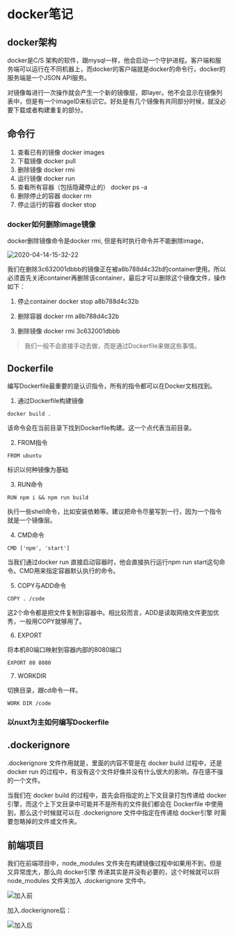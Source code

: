 # docker笔记

## docker架构

docker是C/S 架构的软件，跟mysql一样，他会启动一个守护进程。客户端和服务端可以运行在不同机器上，而docker的客户端就是docker的命令行，docker的服务端是一个JSON API服务。

对镜像每进行一次操作就会产生一个新的镜像层，即layer。他不会显示在镜像列表中，但是有一个imageID来标识它。好处是有几个镜像有共同部分时候，就没必要下载或者构建重复的部分。

## 命令行

1. 查看已有的镜像 docker images
2. 下载镜像 docker pull
3. 删除镜像 docker rmi
4. 运行镜像 docker run
5. 查看所有容器（包括隐藏停止的） docker ps -a
6. 删除停止的容器 docker rm
7. 停止运行的容器 docker stop

### docker如何删除image镜像

docker删除镜像命令是docker rmi, 但是有时执行命令并不能删除image，

![2020-04-14-15-32-22](http://qn.cawsct.com/2020-04-14-15-32-22.png)

我们在删除3c632001dbbb的镜像正在被a8b788d4c32b的container使用。所以必须首先关闭container再删除该container，最后才可以删除这个镜像文件，操作如下：

1. 停止container
docker stop a8b788d4c32b

2. 删除容器
docker rm a8b788d4c32b

3. 删除镜像
docker rmi 3c632001dbbb


> 我们一般不会直接手动去做，而是通过Dockerfile来做这些事情。

## Dockerfile

编写Dockerfile最重要的是认识指令，所有的指令都可以在Docker文档找到。

1. 通过Dockerfile构建镜像

```
docker build .
```
该命令会在当前目录下找到Dockerfile构建。这一个点代表当前目录。

2. FROM指令

```
FROM ubuntu
```
标识以何种镜像为基础

3. RUN命令

```
RUN npm i && npm run build
```

执行一些shell命令，比如安装依赖等。建议把命令尽量写到一行，因为一个指令就是一个镜像层。

4. CMD命令

```
CMD ['npm', 'start']
```

当我们通过docker run 直接启动容器时，他会直接执行运行npm run start这句命令。CMD用来指定容器默认执行的命令。

5. COPY与ADD命令

```
COPY . /code
```
这2个命令都是把文件复制到容器中。相比较而言，ADD是读取网络文件更加优秀，一般用COPY就够用了。

6. EXPORT

将本机80端口映射到容器内部的8080端口
```
EXPORT 80 8080
```

7. WORKDIR

切换目录，跟cd命令一样。

```
WORK DIR /code
```

### 以nuxt为主如何编写Dockerfile



## .dockerignore

.dockerignore 文件作用就是，里面的内容不管是在 docker build 过程中，还是 docker run 的过程中，有没有这个文件好像并没有什么很大的影响，存在感不强的一个文件。

当我们在 docker build 的过程中，首先会将指定的上下文目录打包传递给 docker引擎，而这个上下文目录中可能并不是所有的文件我们都会在 Dockerfile 中使用到，那么这个时候就可以在 .dockerignore 文件中指定在传递给 docker引擎 时需要忽略掉的文件或文件夹。

## 前端项目

我们在前端项目中，node_modules 文件夹在构建镜像过程中如果用不到，但是又异常庞大，那么向 docker引擎 传递其实是并没有必要的，这个时候就可以将 node_modules 文件夹加入 .dockerignore 文件中。

![加入前](https://img-blog.csdn.net/20180309202800407?watermark/2/text/aHR0cDovL2Jsb2cuY3Nkbi5uZXQveHMyMDY5MTcxOA==/font/5a6L5L2T/fontsize/400/fill/I0JBQkFCMA==/dissolve/70)

加入.dockerignore后：

![加入后](https://img-blog.csdn.net/20180309202943386?watermark/2/text/aHR0cDovL2Jsb2cuY3Nkbi5uZXQveHMyMDY5MTcxOA==/font/5a6L5L2T/fontsize/400/fill/I0JBQkFCMA==/dissolve/70)